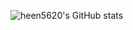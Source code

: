 ![heen5620's GitHub stats](https://github-readme-stats.vercel.app/api?username=heen5620&show_icons=true&theme=cobalt)
